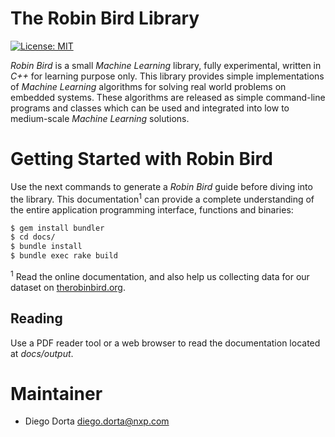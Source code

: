 # The Robin Bird Library

[![License: MIT](https://img.shields.io/badge/License-MIT-yellow.svg)](https://opensource.org/licenses/MIT)

_Robin Bird_ is a small _Machine Learning_ library, fully experimental,
written in _C++_ for learning purpose only. This library provides simple
implementations of _Machine Learning_ algorithms for solving real world
problems on embedded systems. These algorithms are released as simple command-line
programs and classes which can be used and integrated into low to medium-scale
_Machine Learning_ solutions.

# Getting Started with Robin Bird

Use the next commands to generate a _Robin Bird_ guide before diving into
the library. This documentation<sup>1</sup> can provide a complete understanding
of the entire application programming interface, functions and binaries:
```bash
$ gem install bundler
$ cd docs/
$ bundle install
$ bundle exec rake build
```
<sup>1</sup> Read the online documentation, and also help us collecting data for our dataset on [therobinbird.org](http://10.29.244.105/robinbird/).

## Reading

Use a PDF reader tool or a web browser to read the documentation located at _docs/output_.

# Maintainer

* Diego Dorta <diego.dorta@nxp.com>
